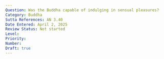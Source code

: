 ```yaml
---
Question: Was the Buddha capable of indulging in sensual pleasures?
Category: Buddha
Sutta References: AN 3.40
Date Entered: April 2, 2025
Review Status: Not started
Level: 
Priority: 
Number: 
Draft: true
---
```

